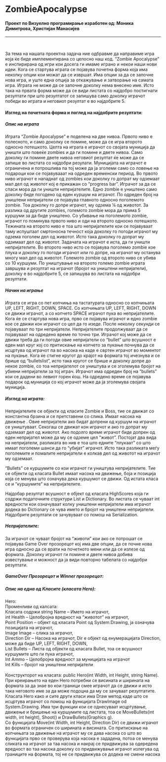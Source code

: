 # ZombieApocalypse
<h4>Проект по Визуелно програмирање изработен од: Моника Димитрова, Христијан Манасијев</h4>
<hr> 
<br>
<p>
За тема на нашата проектна задача ние одбравме да направиме игра која ќе биде имплементирана со целосно наш код. “Zombie Apocalypse” e инспириранa од игри кои досега ги имаме играно и некои наши нови идеи.  Кога се стартува играта се појавува почетна форма која има неколку опции кои можат да се извршат. Има опции за да се започне нова игра, и уште една опција за откажување и затвoрање на самата игра. Играта не може да се започне доколку нема внесено име. Исто така на првата форма може да се види листата со најдобро постигнати резултати при што резултатот се запишува само доколку играчот победи во играта и неговиот резултат е во најдобрите 5.
</p>
<h4>
Изглед на почетната форма и поглед на најдобрите резултати:
  
</h4>

<h5>
  Опис на играта
  </h5>
 <p>
Играта “Zombie Apocalypse” е поделена на две нивоа. Првото ниво е полесното, и само доколку се помине, може да се игра второто односно потешкото. Целта на играта е играчот со својата муниција да уништи што повеќе zombies и да ги помине и двете нивоа. Само доколку ги помине двете нивоа неговиот резултат ќе може да се запише во листата со најдобри резулати. Муницијата на играчот е ограничена и потрошлива па тој може да ја зголеми само со ловење на подароци кои се појавувааат на одреден временски период. Во првото ниво играчот е нападнат од zombies кои доколку го допрат му одземаат мал дел од животот кој е прикажан со “progress bar”.  Играчот за да се спаси мора да ги уништи непријателите. Едно zombie е уништено само доколку биде погодено од еден куршум на играчот. По одреден број на уништени непријатели се појавува главното односно поголемото zombie. Тоа доколку го допре играчот, му одзема ¼ од животот. За разлика од другите zombies, големото zombie мора да прима 5 куршуми за да биде уништено. Со убивање на поголемото zombie, играчот го поминува првото ниво и оди на второто односно потешкото. Тежината на второто ниво е тоа што непријателите кои се појавуваат таму испуштаат смртоносна течност која доколку го погоди играчот му одзема поголем дел од животот. Исто така доколку го допрат му одзимаат дел од животот. Задачата на играчот е иста, да ги уништи непријателите. Во второто ниво исто се појавува поголемо zombie кое плука и доколку го погоди играчот или го допре, на играчот му останува многу мал дел од животот. Големото zombie од второто ниво се убива со 10 куршуми. По уништување на второто големо zombie играта завршува и резултат на играчот (бројот на уништени непријатели), доколку е во најдобрите 5, се запишува во листата на најдобри резултати.

  </p>
 <h5> Начин на играње</h5>
 <p>
Играта се игра со пет копчиња на тастатурата односно со копчињата UP, LEFT, RIGHT, DOWN, SPACE.  Со копчињата UP, LEFT, RIGHT, DOWN се движи играчот, а со копчето SPACE играчот пука во непријателите. 
Кога ќе се стартува нова игра, прво се појавува играчот и едно zombie кое се движи кон играчот со цел да го изеде. После неколку секунди се појавуваат по три непријатели. Непријателите продолжуваат да се појавуваат на одредено време по точно три. Играчот кој може да се движи треба да ги погоди овие непријатели со “bullet” што всушност е еден мал круг кој со притискање на копчето за пукање почнува да се исцртува од играчот па во насока на каде е свртен играчот во моментот на пукање.  Кога ќе стигне кругот до крајот на формата тој ичезнува и се брише од “bulletslist”, исто така кругот се брише и доколку допре до некое zombie, со тоа непријателот се уништува и се зголемува бројот на убиени непријатели за тој играч. Играчот има одреден број на “bullets” кои се дадени во левиот горен ќош. На одредено време се појавува подарок од муниција со кој играчот може да ја зголемува својата муниција.
  </p>
  <h5>
Изглед на играта:
</h5>
<p>
Непријателите се објекти од класите Zombie и Boss, тие се движат со константна брзина и се претставени со слика. Имаат насока на движење . Овие непријатели ако бидат допрени од куршум на играчот се уништуваат. Секогаш се движат кон играчот и ако го допрат му одземаат дел од животот. Ако подолго време играчот биде допрен од еден непријател може да му се одземе цел “живот”.  Постојат два вида на непријатели, разликата во нив е тоа што едните “плукаат” со што имаат поголеми шанси да го “убијат” играчот. Исто така разликата меѓу поголемите и помалите непријатели е колкав дел од животот на играчот му одземаат.
  </p>
  <p>
“Bullets” се куршумите со кои играчот ги уништува непријателите. Тие се објекти од класата Bullet имаат насока на движење, боја и позиција која се менува што означува дека куршумот се движи. Од истата класа се и “куршумите” на непријателите.
</p>
<p>
Најдобар резултат всушност е објект од класата HighScores  која ги содржи податочните структури List и Dictionary. Во листата се чуваат int вредности кои означуваат колку уништени непријатели има играчот додека во Dictionary се чува името и бројот на уништени непријатели. Најдобрите резултати се зачувуваат со помош на Serialization. 
</p>
<h5>Непријателите:</h5>
<p>За играчот се чуваат бројот на “животи” кои ако се потрошат се појавува Game Over прозорецот кој има две опции, да се почне нова игра односно да се врати на почетното мени или да се излезе од формата. Доколку играчот ги помине и двете нивоа добива известување и можност да ја види повторно табелата со најдобри резултати.</p>
<h5>GameOver Прозорецот и Winner прозорецот:</h5>
<p>
<h5>Опис на една од Класите (класата Hero):</h5>

Hero:<br>
Променливи од калсата:<br>
Класата содржи string Name – Името на играчот, <br>
int Health – Целобројна вредност на “животот” на играчот,<br>
Point Position – објект од класата Point од System.Drawing, ја означува позицијата на играчот,<br>
Image Image – слика за играчот,<br>
Direction Dir – Насока на играчот, Dir  е објект од енумерацијата Direction, може да биде UP, LEFT, RIGHT, DOWN,<br>
List<Bullet> Bullets – Листа од објекти од класата Bullet, тоа се всушност куршумите што ги пука играчот,<br>
Int Ammo – Целобројна вредност за муницијата на играчот<br>
Int Kills – бројот на уништени непријатели<br><br>
Конструкторот на класата: public Hero(int Width, int Height, string Name).  При креирањето на еден Hero потребни се висината и ширината на формата за да знае во кои граници смее играчот да се движи и исто така неговото име за да може подоцна да му се зачуваат резултатите. Класата Hero како и сите други класи има Draw метод каде што се исцртува играчот со помош на функцијата DrawImage od System.Drawing. Има три функции кои се однесуваат исцртување,  движење и бришење на куршумите од листата, тоа се MoveBullets(int width, int height), Shoot() и DrawBullets(Graphics g).  
Со функцијата Move(int Width, int Height, Direction Dir) се движи играчот во формата ограничен со ширината и висината. Со притискање на копчињата за движење на играчот му се дава насока со што во функцијата прво се проверува која насока е зададена, потоа се менува сликата на играчот за таа насока и накрај се придвижува за одередена вредност во таа насока доколку со придвижување играчот излегува од границите на формата, тој не се придвижува се додека не смени насока

</p>

